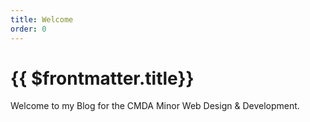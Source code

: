 ```yaml
---
title: Welcome
order: 0
---
```


# {{ $frontmatter.title}}

Welcome to my Blog for the CMDA Minor Web Design & Development.
